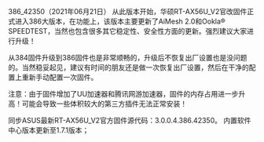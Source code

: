 386_42350（2021年06月21日）
从此版本开始，华硕RT-AX56U_V2官改固件正式进入386大版本，在功能上，该版本主要更新了AiMesh 2.0和Ookla® SPEEDTEST，当然也包含很多其它稳定性、安全性方面的更新。强烈建议大家进行升级！

从384固件升级到386固件也是非常顺畅的，升级后不恢复出厂设置也是没问题的。当然稳妥起见，建议有时间的朋友还是做一次恢复出厂设置，然后在干净的配置上重新手动配置一次固件。

注意：由于固件增加了UU加速器和腾讯网游加速器，固件的内存占用进一步升高！可能会导致一些体积较大的第三方插件无法正常安装！

同步ASUS最新RT-AX56U_V2官方固件源代码：3.0.0.4.386.42350。
内置软件中心版本更新至1.7.1版本；